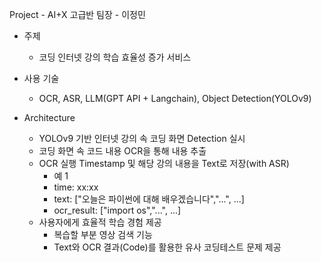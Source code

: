 Project - AI+X 고급반
팀장 - 이정민
- 주제
  - 코딩 인터넷 강의 학습 효율성 증가 서비스

- 사용 기술
  - OCR, ASR, LLM(GPT API + Langchain), Object Detection(YOLOv9)

- Architecture
  - YOLOv9 기반 인터넷 강의 속 코딩 화면 Detection 실시
  - 코딩 화면 속 코드 내용 OCR을 통해 내용 추출
  - OCR 실행 Timestamp 및 해당 강의 내용을 Text로 저장(with ASR)
    - 예 1
    - time: xx:xx
    - text: ["오늘은 파이썬에 대해 배우겠습니다","...", ...]
    - ocr_result: ["import os","...", ...]
  - 사용자에게 효율적 학습 경험 제공
    - 복습할 부분 영상 검색 기능
    - Text와 OCR 결과(Code)를 활용한 유사 코딩테스트 문제 제공
